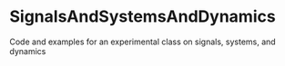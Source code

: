 # SignalsAndSystemsAndDynamics
Code and examples for an experimental class on signals, systems, and dynamics
